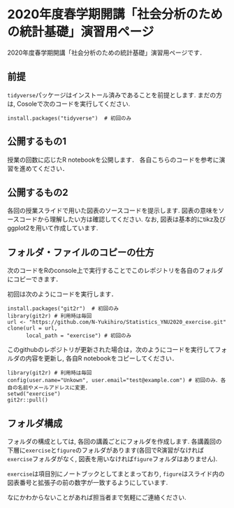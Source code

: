 # 2020年度春学期開講「社会分析のための統計基礎」演習用ページ
2020年度春学期開講「社会分析のための統計基礎」演習用ページです．

## 前提
`tidyverse`パッケージはインストール済みであることを前提とします.
まだの方は, Cosoleで次のコードを実行してください.

```
install.packages("tidyverse")  # 初回のみ
```

## 公開するもの1

授業の回数に応じたR notebookを公開します．
各自こちらのコードを参考に演習を進めてください．

## 公開するもの2

各回の授業スライドで用いた図表のソースコードを提示します.
図表の意味をソースコードから理解したい方は確認してください.
なお, 図表は基本的にtikz及びggplot2を用いて作成しています.

## フォルダ・ファイルのコピーの仕方

次のコードをRのconsole上で実行することでこのレポジトリを各自のフォルダにコピーできます．

初回は次のようにコードを実行します．
```
install.packages("git2r")  # 初回のみ
library(git2r) # 利用時は毎回
url <- "https://github.com/N-Yukihiro/Statistics_YNU2020_exercise.git"
clone(url = url,
      local_path = "exercise") # 初回のみ
```

このgithubのレポジトリが更新された場合は，次のようにコードを実行してフォルダの内容を更新し, 各自R notebookをコピーしてください．

```
library(git2r) # 利用時は毎回
config(user.name="Unkown", user.email="test@example.com") # 初回のみ．各自の名前やメールアドレスに変更．
setwd("exercise")
git2r::pull()
```

## フォルダ構成

フォルダの構成としては, 各回の講義ごとにフォルダを作成します.
各講義回の下層に`exercise`と`figure`のフォルダがあります(各回でR演習がなければ`exercise`フォルダがなく, 図表を用いなければ`figure`フォルダはありません).

`exercise`は項目別にノートブックとしてまとまっており, `figure`はスライド内の図表番号と拡張子の前の数字が一致するようにしています.

なにかわからないことがあれば担当者まで気軽にご連絡ください.
